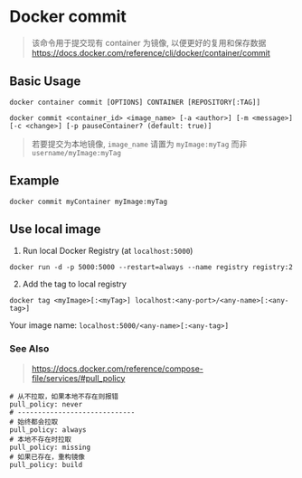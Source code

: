 # Docker commit
> 该命令用于提交现有 container 为镜像, 以便更好的复用和保存数据  
> <https://docs.docker.com/reference/cli/docker/container/commit>

## Basic Usage
`docker container commit [OPTIONS] CONTAINER [REPOSITORY[:TAG]]`

```shell
docker commit <container_id> <image_name> [-a <author>] [-m <message>] [-c <change>] [-p pauseContainer? (default: true)]
```

> 若要提交为本地镜像, `image_name` 请置为 `myImage:myTag` 而非 `username/myImage:myTag`

## Example
```shell
docker commit myContainer myImage:myTag
```

## Use local image
1. Run local Docker Registry (at `localhost:5000`)
```shell
docker run -d -p 5000:5000 --restart=always --name registry registry:2
```

2. Add the tag to local registry
```shell
docker tag <myImage>[:<myTag>] localhost:<any-port>/<any-name>[:<any-tag>]
```
Your image name: `localhost:5000/<any-name>[:<any-tag>]`

### See Also
> <https://docs.docker.com/reference/compose-file/services/#pull_policy>

```compose
# 从不拉取，如果本地不存在则报错
pull_policy: never
# -----------------------------
# 始终都会拉取
pull_policy: always
# 本地不存在时拉取
pull_policy: missing
# 如果已存在，重构镜像
pull_policy: build
```
